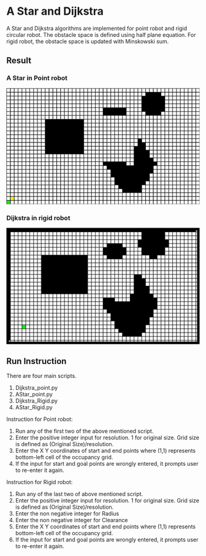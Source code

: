 # A Star and Dijkstra
  A Star and Dijkstra algorithms are implemented for point robot and rigid circular robot. The obstacle space is defined using half plane equation. For rigid robot, the obstacle space is updated with Minskowski sum.


## Result
### A Star in Point robot
  ![A Star in point robot](AStar_point.gif)

### Dijkstra in rigid robot
![Dijkstra in rigid robot](Dijkstra_Rigid.gif)

## Run Instruction
There are four main scripts.
  1. Dijkstra_point.py
  2. AStar_point.py
  3. Dijkstra_Rigid.py
  4. AStar_Rigid.py

Instruction for Point robot:

1. Run any of the first two of the above mentioned script.
2. Enter the positive integer input for resolution. 1 for original size.
   Grid size is defined as (Original Size)/resolution.
3. Enter the X Y coordinates of start and end points where (1,1) represents bottom-left cell of the
   occupancy grid.
4. If the input for start and goal points are wrongly entered, it prompts user to re-enter it again.

Instruction for Rigid robot:

1. Run any of the last two of above mentioned script.
2. Enter the positive integer input for resolution. 1 for original size.
   Grid size is defined as (Original Size)/resolution.
3. Enter the non negative integer for Radius
4. Enter the non negative integer for Clearance
5. Enter the X Y coordinates of start and end points where (1,1) represents bottom-left cell of the
   occupancy grid.
6. If the input for start and goal points are wrongly entered, it prompts user to re-enter it again.
